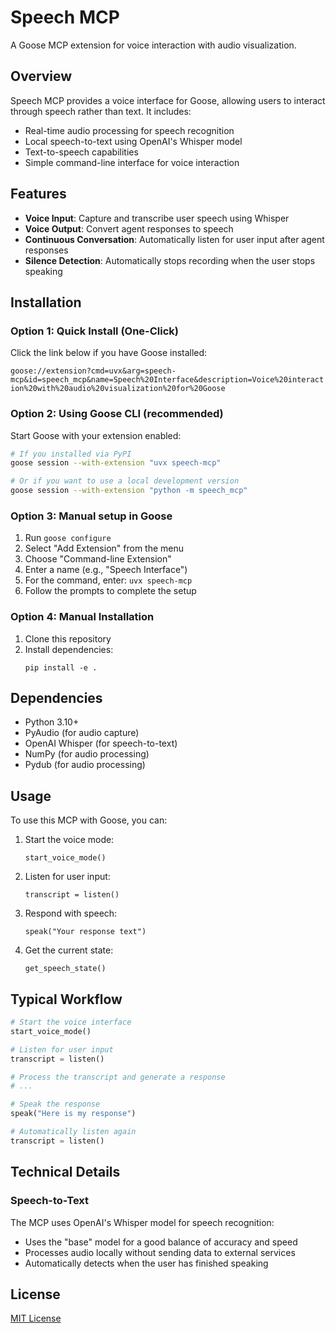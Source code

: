 # Speech MCP

A Goose MCP extension for voice interaction with audio visualization.

## Overview

Speech MCP provides a voice interface for Goose, allowing users to interact through speech rather than text. It includes:

- Real-time audio processing for speech recognition
- Local speech-to-text using OpenAI's Whisper model
- Text-to-speech capabilities 
- Simple command-line interface for voice interaction

## Features

- **Voice Input**: Capture and transcribe user speech using Whisper
- **Voice Output**: Convert agent responses to speech
- **Continuous Conversation**: Automatically listen for user input after agent responses
- **Silence Detection**: Automatically stops recording when the user stops speaking

## Installation

### Option 1: Quick Install (One-Click)

Click the link below if you have Goose installed:

`goose://extension?cmd=uvx&arg=speech-mcp&id=speech_mcp&name=Speech%20Interface&description=Voice%20interaction%20with%20audio%20visualization%20for%20Goose`

### Option 2: Using Goose CLI (recommended)

Start Goose with your extension enabled:

```bash
# If you installed via PyPI
goose session --with-extension "uvx speech-mcp"

# Or if you want to use a local development version
goose session --with-extension "python -m speech_mcp"
```

### Option 3: Manual setup in Goose

1. Run `goose configure`
2. Select "Add Extension" from the menu
3. Choose "Command-line Extension"
4. Enter a name (e.g., "Speech Interface")
5. For the command, enter: `uvx speech-mcp`
6. Follow the prompts to complete the setup

### Option 4: Manual Installation

1. Clone this repository
2. Install dependencies:
   ```
   pip install -e .
   ```

## Dependencies

- Python 3.10+
- PyAudio (for audio capture)
- OpenAI Whisper (for speech-to-text)
- NumPy (for audio processing)
- Pydub (for audio processing)

## Usage

To use this MCP with Goose, you can:

1. Start the voice mode:
   ```
   start_voice_mode()
   ```

2. Listen for user input:
   ```
   transcript = listen()
   ```

3. Respond with speech:
   ```
   speak("Your response text")
   ```

4. Get the current state:
   ```
   get_speech_state()
   ```

## Typical Workflow

```python
# Start the voice interface
start_voice_mode()

# Listen for user input
transcript = listen()

# Process the transcript and generate a response
# ...

# Speak the response
speak("Here is my response")

# Automatically listen again
transcript = listen()
```

## Technical Details

### Speech-to-Text

The MCP uses OpenAI's Whisper model for speech recognition:
- Uses the "base" model for a good balance of accuracy and speed
- Processes audio locally without sending data to external services
- Automatically detects when the user has finished speaking

## License

[MIT License](LICENSE)
